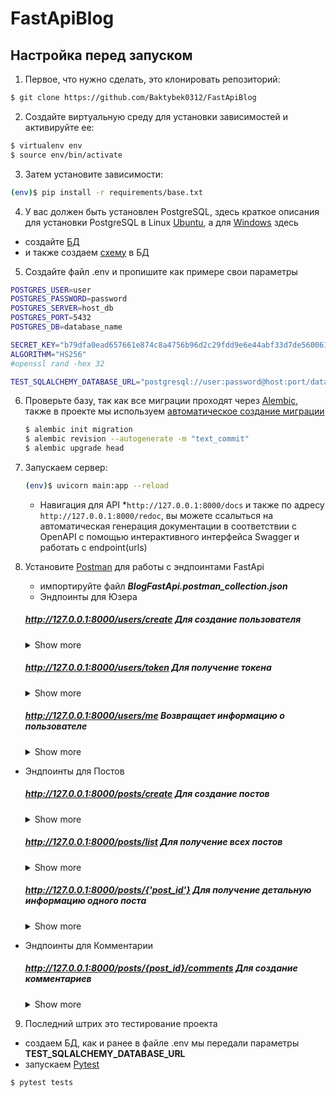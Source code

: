 # FastApiBlog


## Настройка перед запуском

1. Первое, что нужно сделать, это клонировать репозиторий:
```sh
$ git clone https://github.com/Baktybek0312/FastApiBlog
```

2. Создайте виртуальную среду для установки зависимостей и активируйте ее:

```sh
$ virtualenv env
$ source env/bin/activate
```

3. Затем установите зависимости:

```sh
(env)$ pip install -r requirements/base.txt
```

4. У вас должен быть установлен PostgreSQL, здесь краткое описания для установки PostgreSQL в Linux [Ubuntu](https://www.digitalocean.com/community/tutorials/how-to-install-postgresql-on-ubuntu-20-04-quickstart-ru), а для  [Windows](https://www.postgresql.org/download/windows/) здесь
+ создайте [БД](https://www.vultr.com/docs/how-to-install-configure-backup-and-restore-postgresql-on-ubuntu-20-04-lts)
+ и также создаем [схему](https://postgrespro.ru/docs/postgrespro/9.5/ddl-schemas) в БД

5. Создайте файл .env и пропишите как примере свои параметры
```sh
POSTGRES_USER=user
POSTGRES_PASSWORD=password
POSTGRES_SERVER=host_db
POSTGRES_PORT=5432
POSTGRES_DB=database_name

SECRET_KEY="b79dfa0ead657661e874c8a4756b96d2c29fdd9e6e44abf33d7de5600615760d"
ALGORITHM="HS256"
#openssl rand -hex 32

TEST_SQLALCHEMY_DATABASE_URL="postgresql://user:password@host:port/database_name"
```
6. Проверьте базу, так как все миграции проходят через [Alembic](https://alembic.sqlalchemy.org/en/latest/index.html), также в проекте мы используем [автоматическое создание миграции](https://alembic.sqlalchemy.org/en/latest/autogenerate.html)
   ```sh
   $ alembic init migration
   $ alembic revision --autogenerate -m "text_commit" 
   $ alembic upgrade head
   ```
7. Запускаем сервер:
   ```sh
   (env)$ uvicorn main:app --reload
   ```
   
   * Навигация для API *`http://127.0.0.1:8000/docs` и также по адресу `http://127.0.0.1:8000/redoc`,
   вы можете ссалыться на автоматическая генерация документации в соответствии с OpenAPI с помощью интерактивного интерфейса Swagger и работать с endpoint(urls)

8. Установите [Postman](https://www.postman.com/downloads/) для работы с эндпоинтами FastApi
   - импортируйте файл ***BlogFastApi.postman_collection.json***
   - Эндпоинты для Юзера
   ##### http://127.0.0.1:8000/users/create  Для создание пользователя
   <details>
      <summary>Show more</summary>
      input:
      {
         'username': 'test_user',
         'email': 'test_user@example.com',
         'password': 'test_password_hash'
      }
      output:
         "you have successfully sign up test_user"
   </details>

   ##### http://127.0.0.1:8000/users/token  Для получение токена

   <details>
      <summary>Show more</summary>
      input:
      username: test_user
      password: test_password_hash
      output: 
      {
      "access_token": "eyJhbGciOiJIUzI1NiIsInR5cCI6IkpXVCJ9.eyJzdWIiOiJ1c2VyIiwiZXhwIjoxNjUzMzA0NjcwfQ.g4wLtG2wceZLaydoVFbVghFTGt27Qxqb3bAQ010Q6D8",
      "token_type": "bearer"
      }
   </details>
   
   ##### http://127.0.0.1:8000/users/me  Возвращает информацию о пользователе
      <details>
      <summary>Show more</summary>
      <p>input:<br>
      "access_token": "eyJhbGciOiJIUzI1NiIsInR5cCI6IkpXVCJ9.eyJzdWIiOiJ1c2VyIiwiZXhwIjoxNjUzMzA0NjcwfQ.g4wLtG2wceZLaydoVFbVghFTGt27Qxqb3bAQ010Q6D8",<br>
      
      output:<br>
      {<br>
         "email": "user1@gmail.com",<br>
         "hashed_password": "$2b$12$/Xo7FRTI5TwBFuFK4MQ/s.PKIIIAUVlQQ36EMmKItEkEUN4GL/kFK",<br>
         "id": 3,<br>
         "created_date": "2022-05-10T05:43:56.400840",<br>
         "username": "user",<br>
         "is_active": true<br>
      }</p>
      </details>

- Эндпоинты для Постов 

   ##### http://127.0.0.1:8000/posts/create  Для создание постов
   <details>
      <summary>Show more</summary>
      <p>input:<br>
         {<br>
            "title": " Test title",<br>
            "description": " Hello World!"<br>
         }<br>
      output:<br>
      {<br>
         "id": 20,<br>
         "description": " Hello World!",<br>
         "title": " Test title",<br>
         "owner_id": 3<br>
      }</p>
   </details>
      
   ##### http://127.0.0.1:8000/posts/list Для получение всех постов
   <details>
      <summary>Show more</summary>
      <p>
      output:<br>
      [<br>
    {<br>
        "id": 1,<br>
        "description": "adnqwmdmwq;",<br>
        "title": "asdqwwqwd",<br>
        "owner_id": 2,<br>
        "owner": {<br>
            "email": "admin@gmail.com",<br>
            "id": 2,<br>
            "username": "admin"<br>
        }<br>
    },<br>
    {<br>
        "id": 6,<br>
        "description": "adnqwmdmwq;",<br>
        "title": "asdqwwqwd",<br>
        "owner_id": 2,<br>
        "owner": {<br>
            "email": "admin@gmail.com",<br>
            "id": 2,<br>
            "username": "admin"<br>
        }<br>
    },<br>
    {<br>
        "id": 7,<br>
        "description": "adnqwmdmwq;",<br>
        "title": "asdqwwqwd",<br>
        "owner_id": 3,<br>
        "owner": {<br>
            "email": "user1@gmail.com",<br>
            "id": 3,<br>
            "username": "user",<br>
        }<br>
    },<br>
    {<br>
        "id": 8,<br>
        "description": "adnqwmdmwq;",<br>
        "title": "asdqwwqwd",<br>
        "owner_id": 3,<br>
        "owner": {<br>
            "email": "user1@gmail.com",<br>
            "id": 3,<br>
            "username": "user"<br>
        }<br>
    },<br>
    {<br>
        "id": 9,<br>
        "description": "adnqwmdmwq;",<br>
        "title": "asdqwwqwd",<br>
        "owner_id": 3,<br>
        "owner": {<br>
            "email": "user1@gmail.com",<br>
            "id": 3,<br>
            "username": "user"<br>
        }<br>
    },<br>
    {<br>
        "id": 10,<br>
        "description": "dwqdqwdw;",<br>
        "title": "awdww",<br>
        "owner_id": 3,<br>
        "owner": {<br>
            "email": "user1@gmail.com",<br>
            "id": 3,<br>
            "username": "user"<br>
        }<br>
    },<br>
    {<br>
        "id": 11,<br>
        "description": "dwqdqwdw;",<br>
        "title": "awdww",<br>
        "owner_id": 3,<br>
        "owner": {<br>
            "email": "user1@gmail.com",<br>
            "id": 3,<br>
            "username": "user"<br>
        }<br>
    },<br>
    {<br>
        "id": 12,<br>
        "description": "dwqdqwdw;",<br>
        "title": "awdww",<br>
        "owner_id": 3,<br>
        "owner": {<br>
            "email": "user1@gmail.com",<br>
            "id": 3,<br>
            "username": "user",<br>
        }<br>
    },<br>
    {<br>
        "id": 13,<br>
        "description": "dwqdqwdw;",<br>
        "title": "awdww",<br>
        "owner_id": 3,<br>
        "owner": {<br>
            "email": "user1@gmail.com",<br>
            "id": 3,<br>
            "username": "user"<br>
        }<br>
    },<br>
    {<br>
        "id": 14,<br>
        "description": "dwqdqwd;",<br>
        "title": "asdqwddsvwemclsa",<br>
        "owner_id": 3,<br>
        "owner": {<br>
            "email": "user1@gmail.com",<br>
            "id": 3,<br>
            "username": "user"<br>
        }<br>
    },<br>
    {<br>
        "id": 15,<br>
        "description": "dwqdqwd;",<br>
        "title": "asdqwddsvwemclsa",<br>
        "owner_id": 3,<br>
        "owner": {<br>
            "email": "user1@gmail.com",<br>
            "id": 3,<br>
            "username": "user"<br>
        }<br>
    },<br>
    {<br>
        "id": 16,<br>
        "description": "dwqdqwd;",<br>
        "title": "asdqwddsvwemclsa",<br>
        "owner_id": 3,<br>
        "owner": {<br>
            "email": "user1@gmail.com",<br>
            "id": 3,<br>
            "username": "user"<br>
        }<br>
    },<br>
    {<br>
        "id": 17,<br>
        "description": "вфывйцвйц;",<br>
        "title": "Еуфвй",<br>
        "owner_id": 3,<br>
        "owner": {<br>
            "email": "user1@gmail.com",<br>
            "id": 3,<br>
            "username": "user"<br>
        }<br>
    },<br>
    {<br>
        "id": 18,<br>
        "description": "",<br>
        "title": "Еуфвй",<br>
        "owner_id": 3,<br>
        "owner": {<br>
            "email": "user1@gmail.com",<br>
            "id": 3,<br>
            "username": "user"<br>
        }<br>
    },<br>
    {<br>
        "id": 19,<br>
        "description": "",<br>
        "title": "",<br>
        "owner_id": 3,<br>
        "owner": {<br>
            "email": "user1@gmail.com",<br>
            "id": 3,<br>
            "username": "user"<br>
        }<br>
    },<br>
    {<br>
        "id": 20,<br>
        "description": " Hello World!",<br>
        "title": " Test title",<br>
        "owner_id": 3,<br>
        "owner": {<br>
            "email": "user1@gmail.com",<br>
            "id": 3,<br>
            "username": "user"<br>
        }<br>
    }<br>
  ]</p>
   </details>
  
  ##### http://127.0.0.1:8000/posts/{'post_id'} Для получение детальную информацию одного поста
    <details>
      <summary>Show more</summary>
      <p>input:<br>
         }<br>
      output:<br>
      {<br>
    "post_app": {<br>
        "id": 1,<br>
        "description": "adnqwmdmwq;",<br>
        "title": "asdqwwqwd",<br>
        "owner_id": 2,<br>
        "owner": {<br>
            "email": "admin@gmail.com",<br>
            "id": 2,<br>
            "username": "admin"<br>
        }<br>
    },
    "comments": [<br>
        {
            "id": 1,<br>
            "created_date": "2022-05-10T05:46:23.173248",<br>
            "message": "asdqwdqwdqwdqd",<br>
            "post_id": 1,<br>
            "is_active": true,<br>
            "owner_id": 3,<br>
            "owner_comment": {<br>
                "email": "user1@gmail.com",<br>
                "id": 3,<br>
                "username": "user"<br>
            }<br>
        }<br>
    ]<br>
   }<br>
         "owner_id": 3<br>
      }</p>
   </details>
  
- Эндпоинты для Комментарии
   #####              http://127.0.0.1:8000/posts/{post_id}/comments Для создание комментариев

   <details>
      <summary>Show more</summary>
      <p>input:<br>
         {<br>
         "message": "asdqwdqwdqwdqd"<br>
         }<br>
      output:<br>
      {<br>
         "message": "asdqwdqwdqwdqd",<br>
         "id": 2,<br>
         "post_id": 1,<br>
         "owner_comment": {<br>
        "username": "user",<br>
        "id": 3,<br>
        "is_active": true<br>
    },<br>
    "created_date": "2022-05-24T05:18:54.658754"<br>
   }</p><br>
   </details>
9. Последний штрих это тестирование проекта
- создаем БД, как и ранее в файле .env мы передали параметры **TEST_SQLALCHEMY_DATABASE_URL**
- запускаем [Pytest](https://docs.pytest.org/en/6.2.x/contents.html)
```sh
$ pytest tests
```
